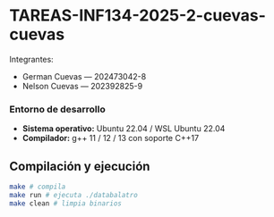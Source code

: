 # TAREAS-INF134-2025-2-cuevas-cuevas


Integrantes:
- German Cuevas — 202473042-8
- Nelson Cuevas — 202392825-9

### Entorno de desarrollo

- **Sistema operativo:** Ubuntu 22.04 / WSL Ubuntu 22.04
- **Compilador:** g++ 11 / 12 / 13 con soporte C++17


## Compilación y ejecución


```bash
make # compila
make run # ejecuta ./databalatro
make clean # limpia binarios


